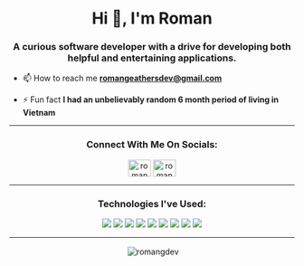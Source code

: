 <h1 align="center">Hi 👋, I'm Roman</h1>
<h3 align="center">A curious software developer with a drive for developing both helpful and entertaining applications.</h3>

- 📫 How to reach me **romangeathersdev@gmail.com**

- ⚡ Fun fact **I had an unbelievably random 6 month period of living in Vietnam**

<hr>

<h3 align="center">Connect With Me On Socials:</h3>
<p align="center">
<a href="https://twitter.com/romangdev" target="blank"><img align="center" src="https://raw.githubusercontent.com/rahuldkjain/github-profile-readme-generator/master/src/images/icons/Social/twitter.svg" alt="romangdev" height="30" width="40" /></a>
<a href="https://linkedin.com/in/romangeathers" target="blank"><img align="center" src="https://raw.githubusercontent.com/rahuldkjain/github-profile-readme-generator/master/src/images/icons/Social/linked-in-alt.svg" alt="romangeathers" height="30" width="40" /></a>
</p>

<hr>

<h3 align="center">Technologies I've Used:</h3>
<div align="center">
  <img src="https://img.shields.io/badge/-Ruby-CC342D?logo=ruby&logoColor=white&style=plastic">
  <img src="https://img.shields.io/badge/-Rubocop-000000?logo=rubocop&logoColor=white&style=plastic">
  <img src="https://img.shields.io/badge/-Ruby%20on%20Rails-CC0000?logo=ruby-on-rails&logoColor=white&style=plastic">
  <img src="https://img.shields.io/badge/-HTML5-E34F26?logo=html5&logoColor=white&style=plastic">
  <img src="https://img.shields.io/badge/-CSS3-1572B6?logo=css3&logoColor=white&style=plastic">
  <img src="https://img.shields.io/badge/-Javascript-F7DF1E?logo=javascript&logoColor=white&style=plastic">
  <img src="https://img.shields.io/badge/-RSpec-FE405F?&style=plastic">
  <img src="https://img.shields.io/badge/-Git-F05032?logo=git&logoColor=white&style=plastic">
  <img src="https://img.shields.io/badge/-SQL-blue?&logoColor=white&style=plastic">
</div>

<hr>
<div align="center">
  <p>&nbsp;<img align="center" src="https://github-readme-stats.vercel.app/api?username=romangdev&show_icons=true&locale=en" alt="romangdev" /></p>
</div>
